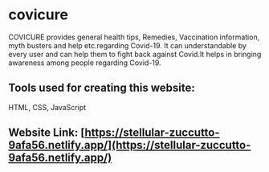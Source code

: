 # covicure
COVICURE provides general health tips, Remedies, Vaccination information, myth busters and help etc.regarding Covid-19. It can understandable by every user and can help them to fight back against Covid.It helps in bringing awareness among people regarding Covid-19.

## Tools used for creating this website: 
HTML, CSS, JavaScript

## Website Link: [https://stellular-zuccutto-9afa56.netlify.app/](https://stellular-zuccutto-9afa56.netlify.app/)

